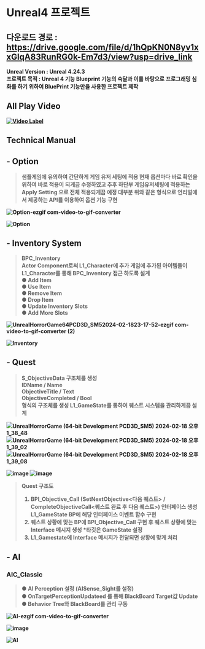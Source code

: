 # Unreal4 프로젝트

## 다운로드 경로 : https://drive.google.com/file/d/1hQpKN0N8yv1xxGIqA83RunRG0k-Em7d3/view?usp=drive_link

<strong>Unreal Version : Unreal 4.24.3<br/> 
<strong>프로젝트 목적 : Unreal 4 기능 Blueprint 기능의 숙달과 이를 바탕으로 프로그래밍 심화를 하기 위하여 BluePrint 기능만을 사용한 프로젝트 제작

## All Play Video
[![Video Label](http://img.youtube.com/vi/7PDlvy-wnq0/0.jpg)](https://youtu.be/7PDlvy-wnq0)

## Technical Manual

## - Option 

> 샘플게임에 유의하여 간단하게 게임 유저 세팅에 적용 현재 옵션마다 바로 확인을 위하여 바로 적용이 되게끔 수정하였고 추후 하단부 게임유저세팅에 적용하는 Apply Setting 으로 전체 적용되게끔 예정
대부분 위와 같은 형식으로 언리얼에서 제공하는 API를 이용하여 옵션 기능 구현

![Option-ezgif com-video-to-gif-converter](https://github.com/showhohxc/Unreal4-FirstPersonView/assets/98040028/778d77f2-fdda-463d-98b0-82b32ec734c8)

![Option](https://github.com/showhohxc/Unreal4-FirstPersonView/assets/98040028/2df9c018-a9f5-4e5e-8926-030304930ca0)

## - Inventory System

> BPC_Inventory<br/> 
> Actor Component로써 L1_Character에 추가 게임에 추가된 아이템들이 L1_Character를 통해 BPC_Inventory 접근 하도록 설계<br/> 
> ● Add Item<br/> 
> ● Use Item<br/> 
> ● Remove Item<br/> 
> ● Drop Item<br/> 
> ● Update Inventory Slots<br/> 
> ● Add More Slots<br/> 

![UnrealHorrorGame64PCD3D_SM52024-02-1823-17-52-ezgif com-video-to-gif-converter (2)](https://github.com/showhohxc/Unreal4-FirstPersonView/assets/98040028/638fb7f6-8b05-45b8-9f4b-44428b250d61)

![Inventory](https://github.com/showhohxc/Unreal4-FirstPersonView/assets/98040028/6f7f6e2a-3d69-4bc7-b613-4cd54fa3ea69)


## - Quest

> S_ObjectiveData 구조체를 생성<br/> 
> IDName / Name<br/> 
> ObjectiveTitle / Text<br/> 
> ObjectiveCompleted / Bool<br/> 
> 형식의 구조체를 생성 L1_GameState를 통하여 퀘스트 시스템을 관리하게끔 설계<br/> 

![UnrealHorrorGame (64-bit Development PCD3D_SM5)  2024-02-18 오후 1_38_48](https://github.com/showhohxc/Unreal4-FirstPersonView/assets/98040028/c40b2521-73b4-4219-86e4-12eb4e0b0d2a)
![UnrealHorrorGame (64-bit Development PCD3D_SM5)  2024-02-18 오후 1_39_02](https://github.com/showhohxc/Unreal4-FirstPersonView/assets/98040028/1a18ee52-b540-4e89-9089-72a901c5426d)
![UnrealHorrorGame (64-bit Development PCD3D_SM5)  2024-02-18 오후 1_39_08](https://github.com/showhohxc/Unreal4-FirstPersonView/assets/98040028/a04cc2a6-b568-4872-b014-75e8ae33fab1)

![image](https://github.com/showhohxc/Unreal4-FirstPersonView/assets/98040028/b13ec00b-4816-4038-b639-359717fcafda)
![image](https://github.com/showhohxc/Unreal4-FirstPersonView/assets/98040028/cab148b0-9639-4f98-9744-2c90be299ed6)

> Quest 구조도<br/> 
> 1. BPI_Objective_Call (SetNextObjective<다음 퀘스트> / CompleteObjectiveCall<퀘스트 완료 후 다음 퀘스트>) 인터페이스 생성 L1_GameState BP에 해당 인터페이스 이벤트 함수 구현<br/> 
> 2. 퀘스트 상황에 맞는 BP에 BPI_Objective_Call 구현 후 퀘스트 상황에 맞는 Interface 메시지 생성 *타깃은 GameState 설정<br/> 
> 3. L1_Gamestate에 Interface 메시지가 전달되면 상황에 맞게 처리<br/> 

## - AI

### AIC_Classic
> ● AI Perception 설정 (AISense_Sight를 설정)<br/>
> ● OnTargetPerceptionUpdateed 를 통해 BlackBoard Target값 Update
> ● Behavior Tree와 BlackBoard를 관리 구동

![AI-ezgif com-video-to-gif-converter](https://github.com/showhohxc/Unreal4-FirstPersonView/assets/98040028/706c2715-c322-4b7f-ac52-a20f1971720d)

![image](https://github.com/showhohxc/Unreal4-FirstPersonView/assets/98040028/6e709c89-4331-4420-b701-66cfb856356d)

![AI](https://github.com/showhohxc/Unreal4-FirstPersonView/assets/98040028/c089da04-1a37-4d18-87c6-0c4d1e1d1ee3)
